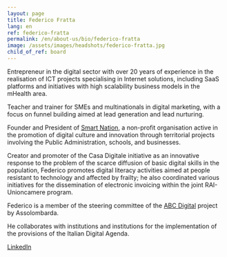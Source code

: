 ```yaml
---
layout: page
title: Federico Fratta
lang: en
ref: federico-fratta
permalink: /en/about-us/bio/federico-fratta
image: /assets/images/headshots/federico-fratta.jpg
child_of_ref: board
---
```


Entrepreneur in the digital sector with over 20 years of experience in the
realisation of ICT projects specialising in Internet solutions, including SaaS
platforms and initiatives with high scalability business models in the mHealth
area.

Teacher and trainer for SMEs and multinationals in digital marketing, with a
focus on funnel building aimed at lead generation and lead nurturing.

Founder and President of [Smart Nation](https://smartnation.it/), a non-profit
organisation active in the promotion of digital culture and innovation through
territorial projects involving the Public Administration, schools, and
businesses.

Creator and promoter of the Casa Digitale initiative as an innovative response
to the problem of the scarce diffusion of basic digital skills in the
population, Federico promotes digital literacy activities aimed at people
resistant to technology and affected by frailty; he also coordinated various
initiatives for the dissemination of electronic invoicing within the joint
RAI-Unioncamere program.

Federico is a member of the steering committee of the [ABC
Digital](https://www.abc-digital.org/) project by Assolombarda.

He collaborates with institutions and institutions for the implementation of
the provisions of the Italian Digital Agenda.

[LinkedIn](https://www.linkedin.com/in/federicofratta/)

